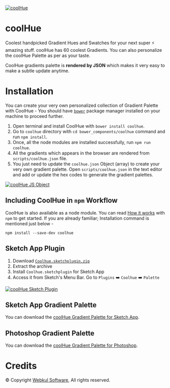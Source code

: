 [![coolHue](https://webkul.github.io/coolhue/images/coolhue-cover.png?1.0.1)](https://webkul.github.io/coolhue/)
# coolHue
Coolest handpicked Gradient Hues and Swatches for your next super ⚡ amazing stuff. coolHue has 60 coolest Gradients. You can also personalize the coolHue Palette as per as your taste.
 
CoolHue gradients palette is **rendered by JSON** which makes it very easy to make a subtle update anytime.

# Installation
You can create your very own personalized collection of Gradient Palette with CoolHue - 
You should have [`bower`](https://bower.io/#install-bower) package manager installed on your machine to proceed further.
1. Open terminal and install CoolHue with `bower install coolhue`.
2. Go to `coolhue` directory with `cd bower_components/coolhue` command and run `npm install`.
3. Once, all the node modules are installed successfully, run `npm run coolhue`.
4. All the gradients which appears in the browser are rendered from `scripts/coolhue.json` file.
5. You just need to update the `coolhue.json` Object (array) to create your very own gradient palette. Open `scripts/coolhue.json` in the text editor and add or update the hex codes to generate the gradient palettes.
 
[![coolHue JS Object](https://webkul.github.io/coolhue/images/coolhue-json.png)](https://github.com/webkul/coolhue/blob/master/scripts/coolhue.json)

## Including CoolHue in `npm` Workflow
CoolHue is also available as a node module. You can read [How it works](https://www.npmjs.com/package/coolhue) with `npm` to get started. If you are already familiar; Installation command is mentioned just below -  
   
`npm install --save-dev coolhue`
   
## Sketch App Plugin
1. Download [`Coolhue.sketchplugin.zip`](https://github.com/webkul/coolhue/releases/download/v2.0.4/CoolHue.sketchplugin.zip)
2. Extract the archive
3. Install `Coolhue.sketchplugin` for Sketch App
4. Access it from Sketch's Menu Bar. Go to `Plugins` ➡️ `Coolhue` ➡️ `Palette`

[![coolHue Sketch Plugin](https://webkul.com/blog/wp-content/uploads/2018/12/coolhue-sketch-plugin.png)](https://webkul.github.io/coolhue/sketch-plugin)

## Sketch App Gradient Palette
You can download the [coolHue Gradient Palette for Sketch App](http://bit.ly/coolhue-sketch).

## Photoshop Gradient Palette
You can download the [coolHue Gradient Palette for Photoshop](http://bit.ly/coolhue-ps).

# Credits
© Copyright [Webkul Software](https://webkul.com/), All rights reserved.

